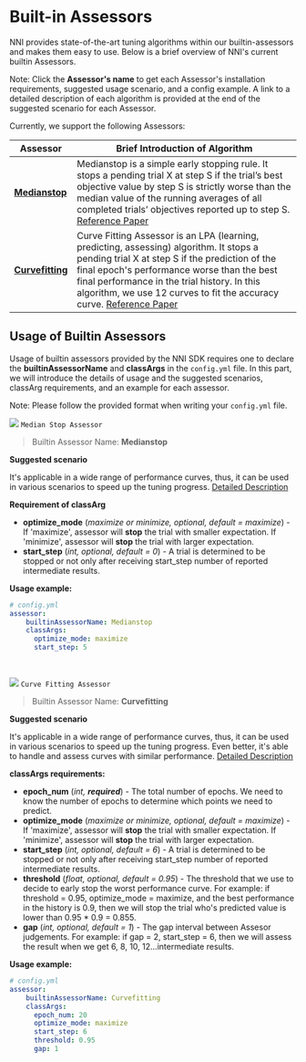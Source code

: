 # Built-in Assessors

NNI provides state-of-the-art tuning algorithms within our builtin-assessors and makes them easy to use. Below is a brief overview of NNI's current builtin Assessors.

Note: Click the **Assessor's name** to get each Assessor's installation requirements, suggested usage scenario, and a config example. A link to a detailed description of each algorithm is provided at the end of the suggested scenario for each Assessor.

Currently, we support the following Assessors:

|Assessor|Brief Introduction of Algorithm|
|---|---|
|[__Medianstop__](#MedianStop)|Medianstop is a simple early stopping rule. It stops a pending trial X at step S if the trial’s best objective value by step S is strictly worse than the median value of the running averages of all completed trials’ objectives reported up to step S. [Reference Paper](https://static.googleusercontent.com/media/research.google.com/en//pubs/archive/46180.pdf)|
|[__Curvefitting__](#Curvefitting)|Curve Fitting Assessor is an LPA (learning, predicting, assessing) algorithm. It stops a pending trial X at step S if the prediction of the final epoch's performance worse than the best final performance in the trial history. In this algorithm, we use 12 curves to fit the accuracy curve. [Reference Paper](http://aad.informatik.uni-freiburg.de/papers/15-IJCAI-Extrapolation_of_Learning_Curves.pdf)|

## Usage of Builtin Assessors

Usage of builtin assessors provided by the NNI SDK requires one to declare the  **builtinAssessorName** and **classArgs** in the `config.yml` file. In this part, we will introduce the details of usage and the suggested scenarios, classArg requirements, and an example for each assessor.

Note: Please follow the provided format when writing your `config.yml` file.

<a name="MedianStop"></a>

![](https://placehold.it/15/1589F0/000000?text=+) `Median Stop Assessor`

> Builtin Assessor Name: **Medianstop**

**Suggested scenario**

It's applicable in a wide range of performance curves, thus, it can be used in various scenarios to speed up the tuning progress. [Detailed Description](./MedianstopAssessor.md)

**Requirement of classArg**

* **optimize_mode** (*maximize or minimize, optional, default = maximize*) - If 'maximize', assessor will **stop** the trial with smaller expectation. If 'minimize', assessor will **stop** the trial with larger expectation.
* **start_step** (*int, optional, default = 0*) - A trial is determined to be stopped or not only after receiving start_step number of reported intermediate results.

**Usage example:**

```yaml
# config.yml
assessor:
    builtinAssessorName: Medianstop
    classArgs:
      optimize_mode: maximize
      start_step: 5
```

<br>

<a name="Curvefitting"></a>

![](https://placehold.it/15/1589F0/000000?text=+) `Curve Fitting Assessor`

> Builtin Assessor Name: **Curvefitting**

**Suggested scenario**

It's applicable in a wide range of performance curves, thus, it can be used in various scenarios to speed up the tuning progress. Even better, it's able to handle and assess curves with similar performance. [Detailed Description](./CurvefittingAssessor.md)

**classArgs requirements:**

* **epoch_num** (*int, **required***) - The total number of epochs. We need to know the number of epochs to determine which points we need to predict.
* **optimize_mode** (*maximize or minimize, optional, default = maximize*) - If 'maximize', assessor will **stop** the trial with smaller expectation. If 'minimize', assessor will **stop** the trial with larger expectation.
* **start_step** (*int, optional, default = 6*) - A trial is determined to be stopped or not only after receiving start_step number of reported intermediate results.
* **threshold** (*float, optional, default = 0.95*) - The threshold that we use to decide to early stop the worst performance curve. For example: if threshold = 0.95, optimize_mode = maximize, and the best performance in the history is 0.9, then we will stop the trial who's predicted value is lower than 0.95 * 0.9 = 0.855.
* **gap** (*int, optional, default = 1*) - The gap interval between Assesor judgements. For example: if gap = 2, start_step = 6, then we will assess the result when we get 6, 8, 10, 12...intermediate results.

**Usage example:**

```yaml
# config.yml
assessor:
    builtinAssessorName: Curvefitting
    classArgs:
      epoch_num: 20
      optimize_mode: maximize
      start_step: 6
      threshold: 0.95
      gap: 1
```